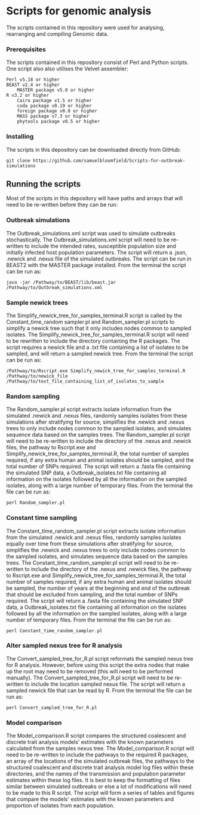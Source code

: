# Scripts for genomic analysis

The scripts contained in this repository were used for analysing, rearranging and compiling Genomic data. 


### Prerequisites

The scripts contained in this repository consist of Perl and Python scripts. One script also also utilises the Velvet assembler:

```
Perl v5.18 or higher
BEAST v2.4 or higher
	MASTER package v5.0 or higher
R v3.2 or higher
	Cairo package v1.5 or higher
	coda package v0.19 or higher
	foreign package v0.8 or higher
	MASS package v7.3 or higher
	phytools package v0.5 or higher
```

### Installing

The scripts in this depository can be downloaded directly from GitHub:


```
git clone https://github.com/samuelbloomfield/Scripts-for-outbreak-simulations
```


## Running the scripts

Most of the scripts in this depository will have paths and arrays that will need to be re-written before they can be run:


### Outbreak simulations

The Outbreak_simulations.xml script was used to simulate outbreaks stochastically.
The Outbreak_simulations.xml script will need to be re-written to include the intended rates, susceptible population size and initially infected host population parameters.
The script will return a .json, .newick and .nexus file of the simulated outbreaks. 
The script can be run in BEAST2 with the MASTER package installed.
From the terminal the script can be run as:

```
java -jar /Pathway/to/BEAST/lib/beast.jar /Pathway/to/Outbreak_simulations.xml
```



### Sample newick trees

The Simplify_newick_tree_for_samples_terminal.R script is called by the Constant_time_random sampler.pl and Random_sampler.pl scripts to simplify a newick tree such that it only includes nodes common to sampled isolates.
The Simplify_newick_tree_for_samples_terminal.R script will need to be rewritten to include the directory containing the R packages.
The script requires a newick file and a .txt file containing a list of isolates to be sampled, and will return a sampled newick tree.
From the terminal the script can be run as:

```
/Pathway/to/Rscript.exe Simplify_newick_tree_for_samples_terminal.R /Pathway/to/newick_file /Pathway/to/text_file_containing_list_of_isolates_to_sample
```

### Random sampling

The Random_sampler.pl script extracts isolate information from the simulated .newick and .nexus files, randomly samples isolates from these simulations after stratifying for source, simplifies the .newick and .nexus trees to only include nodes common to the sampled isolates, and simulates sequence data based on the samples trees.
The Random_sampler.pl script will need to be re-written to include the directory of the .nexus and .newick files, the pathway to Rscript.exe and Simplify_newick_tree_for_samples_terminal.R, the total number of samples required, if any extra human and animal isolates should be sampled, and the total number of SNPs required.
The script will return a .fasta file containing the simulated SNP data, a Outbreak_isolates.txt file containing all information on the isolates followed by all the information on the sampled isolates, along with a large number of temporary files.
From the terminal the file can be run as:

```
perl Random_sampler.pl
```


### Constant time sampling

The Constant_time_random_sampler.pl script extracts isolate information from the simulated .newick and .nexus files, randomly samples isolates equally over time from these simulations after stratifying for source, simplifies the .newick and .nexus trees to only include nodes common to the sampled isolates, and simulates sequence data based on the samples trees.
The Constant_time_random_sampler.pl script will need to be re-written to include the directory of the .nexus and .newick files, the pathway to Rscript.exe and Simplify_newick_tree_for_samples_terminal.R, the total number of samples required, if any extra human and animal isolates should be sampled, the number of years at the beginning and end of the outbreak that should be excluded from sampling, and the total number of SNPs required.
The script will return a .fasta file containing the simulated SNP data, a Outbreak_isolates.txt file containing all information on the isolates followed by all the information on the sampled isolates, along with a large number of temporary files.
From the terminal the file can be run as:

```
perl Constant_time_random_sampler.pl 
```



### Alter sampled nexus tree for R analysis

The Convert_sampled_tree_for_R.pl script reformats the sampled nexus tree for R analysis. However, before using this script the extra nodes that make up the root may need to be removed (this will need to be performed manually).
The Convert_sampled_tree_for_R.pl script will need to be re-written to include the location sampled nexus file.
The script will return a sampled newick file that can be read by R.
From the terminal the file can be run as:

```
perl Convert_sampled_tree_for_R.pl
```

### Model comparison

The Model_comparison.R script compares the structured coalescent and discrete trait analysis models' estimates with the known parameters calculated from the samples nexus tree.
The Model_comparison.R script will need to be re-written to include the pathways to the required R packages, an array of the locations of the simulated outbreak files, the pathways to the structured coalescent and discrete trait analysis model log files within these directories, and the names of the transmission and population parameter estimates within these log files. It is best to keep the formatting of files similar between simulated outbreaks or else a lot of modifications will need to be made to this R script.
The script will form a series of tables and figures that compare the models' estimates with the known parameters and proportion of isolates from each population. 
